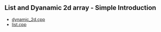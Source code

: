 ## List and Dyanamic 2d array - Simple Introduction

- [dynamic_2d.cpp](./dynamic_2d.cpp)
- [list.cpp](./list.cpp)
